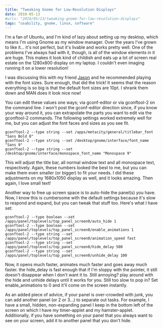 ```yaml
---
title: "Tweaking Gnome for Low-Resolution Displays"
date: 2010-05-13
#urls: "2010/05/13/tweaking-gnome-for-low-resolution-displays"
tags: "usability, gnome, linux, software"
---
```


I'm a fan of Ubuntu, and I'm kind of lazy about setting up my desktop, which means I'm using Gnome as my window manager. Over the years I've grown to like it... it's not perfect, but it's livable and works pretty well. One of the problems I've always had with it, though, is all of the window elements in it are huge. This makes it look kind of childish and eats up a lot of screen real estate on the 1280x800 display on my laptop. I couldn't even imaging running it on a lower resolution!

I was discussing this with my friend [Jason](http://jasonsidabras.com/) and he recommended playing with the font sizes. Sure enough, that did the trick! It seems that the reason everything is so big is that the default font sizes are 10pt. I shrank them down and MAN does it look nice now!

You can edit these values one ways; via gconf-editor or via gconftool-2 on the command line. I won't post the gconf-editor direction since, if you know your way around it, you can extrapolate the parts you want to edit via the gconftool-2 commands. The following settings worked extremely well for me, but you can adjust the font faces and sizes as you see fit.

```
gconftool-2 --type string --set /apps/metacity/general/titlebar_font "Sans Bold 8"
gconftool-2 --type string --set /desktop/gnome/interface/font_name "Sans 9"
gconftool-2 --type string --set /desktop/gnome/interface/monospace_font_name "Monospace 9"
```

This will adjust the title bar, all normal window text and all monospace text, respectively. Again, these numbers looked the best to me, but you can make them even smaller (or bigger) to fit your needs. I did these adjustments on my 1680x1050 display as well, and it looks amazing. Then again, I love small text!

Another way to free up screen space is to auto-hide the panel(s) you have. Now, I know this is cumbersome with the default settings because it's slow to respond and expand, but you can tweak that stuff too. Here's what I have set:

```
gconftool-2 --type boolean --set /apps/panel/toplevels/top_panel_screen0/auto_hide 1
gconftool-2 --type boolean --set /apps/panel/toplevels/top_panel_screen0/enable_animations 1
gconftool-2 --type string --set /apps/panel/toplevels/top_panel_screen0/animation_speed fast
gconftool-2 --type string --set /apps/panel/toplevels/top_panel_screen0/hide_delay 500
gconftool-2 --type string --set /apps/panel/toplevels/top_panel_screen0/unhide_delay 100
```

Now, it opens much faster, animates much faster and goes away much faster. the hide_delay is fast enough that if I'm sloppy with the pointer, it still doesn't disappear when I don't want it to. Still annoying? play around with the hide and unhide delays until it works for you. Still too slow to pop in? Set enable_animations to 0 and it'll come on the screen instantly.

As an added piece of advice, if your panel is over-crowded with junk, you can add another panel (or 2 or 3...) to separate out tasks. For example, I have a small, hidden, non-expanding panel I keep in the bottom left of the screen on which I have my timer-applet and my hamster-applet. Additionally, if you have something on your panel that you always want to see on your screen, add it to another panel that you don't hide.